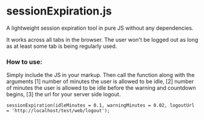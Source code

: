 # sessionExpiration.js
A lightweight session expiration tool in pure JS without any dependencies.

It works across all tabs in the browser. The user won't be logged out as long as at least some tab is being regularly used.

### How to use:

Simply include the JS in your markup. Then call the function along with the arguments [1] number of minutes the user is allowed to be idle, [2] number of minutes the user is allowed to be idle before the warning and countdown begins, [3] the url for your server side logout.

```
sessionExpiration(idleMinutes = 0.1, warningMinutes = 0.02, logoutUrl = 'http://localhost/test/web/logout');
```
